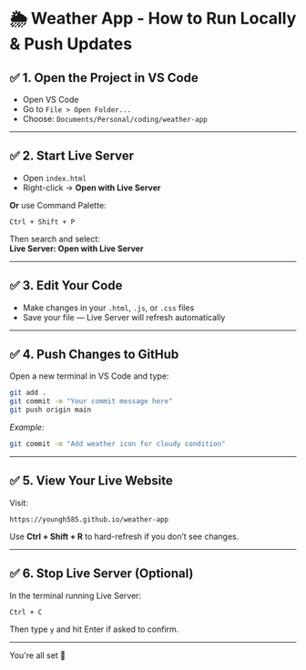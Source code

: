 # 🌦️ Weather App - How to Run Locally & Push Updates

## ✅ 1. Open the Project in VS Code
- Open VS Code
- Go to `File > Open Folder...`
- Choose: `Documents/Personal/coding/weather-app`

---

## ✅ 2. Start Live Server
- Open `index.html`
- Right-click → **Open with Live Server**

**Or** use Command Palette:
```
Ctrl + Shift + P
```
Then search and select:  
**Live Server: Open with Live Server**

---

## ✅ 3. Edit Your Code
- Make changes in your `.html`, `.js`, or `.css` files
- Save your file — Live Server will refresh automatically

---

## ✅ 4. Push Changes to GitHub
Open a new terminal in VS Code and type:

```bash
git add .
git commit -m "Your commit message here"
git push origin main
```

_Example:_
```bash
git commit -m "Add weather icon for cloudy condition"
```

---

## ✅ 5. View Your Live Website
Visit:
```
https://youngh585.github.io/weather-app
```
Use **Ctrl + Shift + R** to hard-refresh if you don’t see changes.

---

## ✅ 6. Stop Live Server (Optional)
In the terminal running Live Server:
```bash
Ctrl + C
```
Then type `y` and hit Enter if asked to confirm.

---

You're all set 🚀